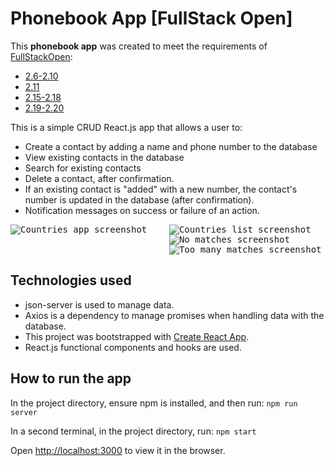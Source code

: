 # Phonebook App [FullStack Open]

This **phonebook app** was created to meet the requirements of [FullStackOpen](https://fullstackopen.com/en/):
- [2.6-2.10](https://fullstackopen.com/en/part2/forms#exercises-2-6-2-10)
- [2.11](https://fullstackopen.com/en/part2/getting_data_from_server#exercises-2-11-2-14)
- [2.15-2.18](https://fullstackopen.com/en/part2/altering_data_in_server#exercises-2-15-2-18)
- [2.19-2.20](https://fullstackopen.com/en/part2/adding_styles_to_react_app#exercises-2-19-2-20)

This is a simple CRUD React.js app that allows a user to:

- Create a contact by adding a name and phone number to the database 
- View existing contacts in the database
- Search for existing contacts
- Delete a contact, after confirmation.
- If an existing contact is "added" with a new number, the contact's number is updated in the database (after confirmation).
- Notification messages on success or failure of an action. 

<kbd style="display:inline-block; width:250px; hspace: 20px; vertical-align: top;"  >
  <img src="./public/screenshot_match.png" alt="Countries app screenshot"/>
  </kbd>
  <kbd style="display:inline-block; width:250px; hspace: 20px; verrtical-align: top;"  >
  <img src="./public/screenshot_matches.png" alt="Countries list screenshot"/>
  <img src="./public/screenshot_no_matches.png" alt="No matches screenshot"/>
  <img src="./public/screenshot_too_many_matches.png" alt="Too many matches screenshot"/>
  </kbd>

## Technologies used

- json-server is used to manage data.
- Axios is a dependency to manage promises when handling data with the database.
- This project was bootstrapped with [Create React App](https://github.com/facebook/create-react-app).
- React.js functional components and hooks are used.

## How to run the app

In the project directory, ensure npm is installed, and then run:
`npm run server`

In a second terminal, in the project directory, run:
`npm start`

Open [http://localhost:3000](http://localhost:3000) to view it in the browser.
